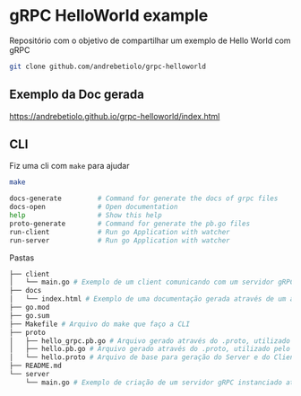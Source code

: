 # gRPC HelloWorld example #
Repositório com o objetivo de compartilhar um exemplo de Hello World com gRPC

```sh
git clone github.com/andrebetiolo/grpc-helloworld
```
## Exemplo da Doc gerada ##

https://andrebetiolo.github.io/grpc-helloworld/index.html

## CLI ##

Fiz uma cli com `make` para ajudar

```sh
make
```

```sh
docs-generate         # Command for generate the docs of grpc files
docs-open             # Open documentation
help                  # Show this help
proto-generate        # Command for generate the pb.go files
run-client            # Run go Application with watcher
run-server            # Run go Application with watcher
```

Pastas

```sh
├── client
│   └── main.go # Exemplo de um client comunicando com um servidor gRPC em GO
├── docs
│   └── index.html # Exemplo de uma documentação gerada através de um arquivo .proto
├── go.mod
├── go.sum
├── Makefile # Arquivo do make que faço a CLI
├── proto
│   ├── hello_grpc.pb.go # Arquivo gerado através do .proto, utilizado pelo o client e pelo o server gRPC
│   ├── hello.pb.go # Arquivo gerado através do .proto, utilizado pelo o client e pelo o server gRPC
│   └── hello.proto # Arquivo de base para geração do Server e do Client e que gera os dois arquivos acima
├── README.md
└── server
    └── main.go # Exemplo de criação de um servidor gRPC instanciado através dos arquivos gerados pelo o .proto
```